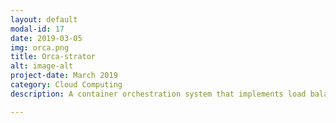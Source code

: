 ```yaml
---
layout: default
modal-id: 17
date: 2019-03-05
img: orca.png
title: Orca-strator
alt: image-alt
project-date: March 2019
category: Cloud Computing
description: A container orchestration system that implements load balancing, auto scaling and fault tolerance, that can be used with any containerised application. The scaling and health checking rules can also be customised. <br> Check it out on GitHub<a href="https://github.com/Aveek-Saha/Cricket-score-predictor"> Orca-strator!</a> <br><div>Icons made by <a href="https://www.freepik.com/" title="Freepik">Freepik</a> from <a href="https://www.flaticon.com/" title="Flaticon">www.flaticon.com</a> is licensed by <a href="http://creativecommons.org/licenses/by/3.0/" title="Creative Commons BY 3.0" target="_blank">CC 3.0 BY</a></div>

---
```

